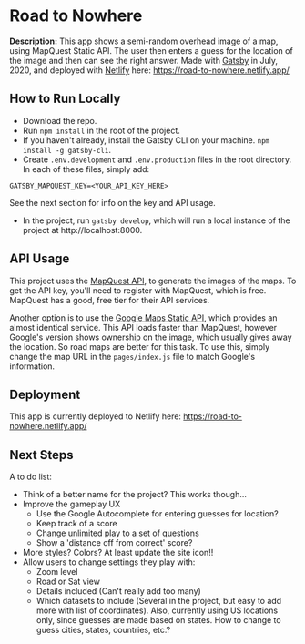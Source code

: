 # Road to Nowhere #

**Description:** This app shows a semi-random overhead image of a map, using MapQuest Static API. The user then enters a guess for the location of the image and then can see the right answer. Made with [Gatsby](http://gatsbyjs.org) in July, 2020, and deployed with [Netlify](https://netlify.com) here: https://road-to-nowhere.netlify.app/

## How to Run Locally ##

* Download the repo.
* Run `npm install` in the root of the project.
* If you haven't already, install the Gatsby CLI on your machine. `npm install -g gatsby-cli`.
* Create `.env.development` and `.env.production` files in the root directory. In each of these files, simply add:
```
GATSBY_MAPQUEST_KEY=<YOUR_API_KEY_HERE>
```
See the next section for info on the key and API usage.
* In the project, run `gatsby develop`, which will run a local instance of the project at http://localhost:8000.

## API Usage ##

This project uses the [MapQuest API](https://developer.mapquest.com/documentation/static-map-api/v5/), to generate the images of the maps. To get the API key, you'll need to register with MapQuest, which is free. MapQuest has a good, free tier for their API services.

Another option is to use the [Google Maps Static API](https://developers.google.com/maps/documentation/maps-static/intro), which provides an almost identical service. This API loads faster than MapQuest, however Google's version shows ownership on the image, which usually gives away the location. So road maps are better for this task. To use this, simply change the map URL in the `pages/index.js` file to match Google's information.

## Deployment ##

This app is currently deployed to Netlify here: https://road-to-nowhere.netlify.app/

## Next Steps ##

A to do list:
- Think of a better name for the project? This works though...
- Improve the gameplay UX
  - Use the Google Autocomplete for entering guesses for location?
  - Keep track of a score
  - Change unlimited play to a set of questions
  - Show a 'distance off from correct' score?
- More styles? Colors? At least update the site icon!!
- Allow users to change settings they play with:
  - Zoom level
  - Road or Sat view
  - Details included (Can't really add too many)
  - Which datasets to include (Several in the project, but easy to add more with list of coordinates). Also, currently using US locations only, since guesses are made based on states. How to change to guess cities, states, countries, etc.?
